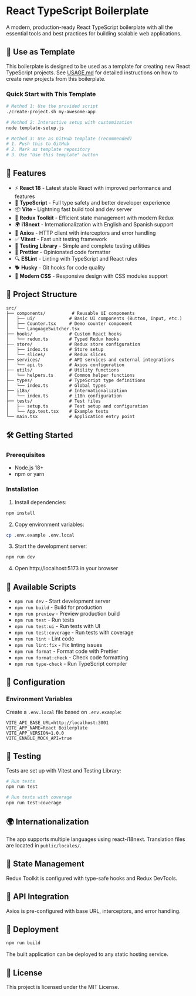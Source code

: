 # React TypeScript Boilerplate

A modern, production-ready React TypeScript boilerplate with all the essential tools and best practices for building scalable web applications.

## 🎯 Use as Template

This boilerplate is designed to be used as a template for creating new React TypeScript projects. See [USAGE.md](USAGE.md) for detailed instructions on how to create new projects from this boilerplate.

### Quick Start with This Template

```bash
# Method 1: Use the provided script
./create-project.sh my-awesome-app

# Method 2: Interactive setup with customization
node template-setup.js

# Method 3: Use as GitHub template (recommended)
# 1. Push this to GitHub
# 2. Mark as template repository
# 3. Use "Use this template" button
```

## 🚀 Features

- ⚡ **React 18** - Latest stable React with improved performance and features
- 🔷 **TypeScript** - Full type safety and better developer experience
- 📦 **Vite** - Lightning fast build tool and dev server
- 🏪 **Redux Toolkit** - Efficient state management with modern Redux
- 🌍 **i18next** - Internationalization with English and Spanish support
- 🔌 **Axios** - HTTP client with interceptors and error handling
- ✅ **Vitest** - Fast unit testing framework
- 🧪 **Testing Library** - Simple and complete testing utilities
- 💄 **Prettier** - Opinionated code formatter
- 🔍 **ESLint** - Linting with TypeScript and React rules
- 🐕 **Husky** - Git hooks for code quality
- 🎨 **Modern CSS** - Responsive design with CSS modules support

## 📁 Project Structure

```
src/
├── components/          # Reusable UI components
│   ├── ui/             # Basic UI components (Button, Input, etc.)
│   ├── Counter.tsx     # Demo counter component
│   └── LanguageSwitcher.tsx
├── hooks/              # Custom React hooks
│   └── redux.ts        # Typed Redux hooks
├── store/              # Redux store configuration
│   ├── index.ts        # Store setup
│   └── slices/         # Redux slices
├── services/           # API services and external integrations
│   └── api.ts          # Axios configuration
├── utils/              # Utility functions
│   └── helpers.ts      # Common helper functions
├── types/              # TypeScript type definitions
│   └── index.ts        # Global types
├── i18n/               # Internationalization
│   └── index.ts        # i18n configuration
├── tests/              # Test files
│   ├── setup.ts        # Test setup and configuration
│   └── App.test.tsx    # Example tests
└── main.tsx            # Application entry point
```

## 🛠️ Getting Started

### Prerequisites

- Node.js 18+
- npm or yarn

### Installation

1. Install dependencies:

```bash
npm install
```

2. Copy environment variables:

```bash
cp .env.example .env.local
```

3. Start the development server:

```bash
npm run dev
```

4. Open http://localhost:5173 in your browser

## 📜 Available Scripts

- `npm run dev` - Start development server
- `npm run build` - Build for production
- `npm run preview` - Preview production build
- `npm run test` - Run tests
- `npm run test:ui` - Run tests with UI
- `npm run test:coverage` - Run tests with coverage
- `npm run lint` - Lint code
- `npm run lint:fix` - Fix linting issues
- `npm run format` - Format code with Prettier
- `npm run format:check` - Check code formatting
- `npm run type-check` - Run TypeScript compiler

## 🔧 Configuration

### Environment Variables

Create a `.env.local` file based on `.env.example`:

```env
VITE_API_BASE_URL=http://localhost:3001
VITE_APP_NAME=React Boilerplate
VITE_APP_VERSION=1.0.0
VITE_ENABLE_MOCK_API=true
```

## 🧪 Testing

Tests are set up with Vitest and Testing Library:

```bash
# Run tests
npm run test

# Run tests with coverage
npm run test:coverage
```

## 🌍 Internationalization

The app supports multiple languages using react-i18next. Translation files are located in `public/locales/`.

## 🏪 State Management

Redux Toolkit is configured with type-safe hooks and Redux DevTools.

## 🔌 API Integration

Axios is pre-configured with base URL, interceptors, and error handling.

## 🚀 Deployment

```bash
npm run build
```

The built application can be deployed to any static hosting service.

## 📝 License

This project is licensed under the MIT License.
